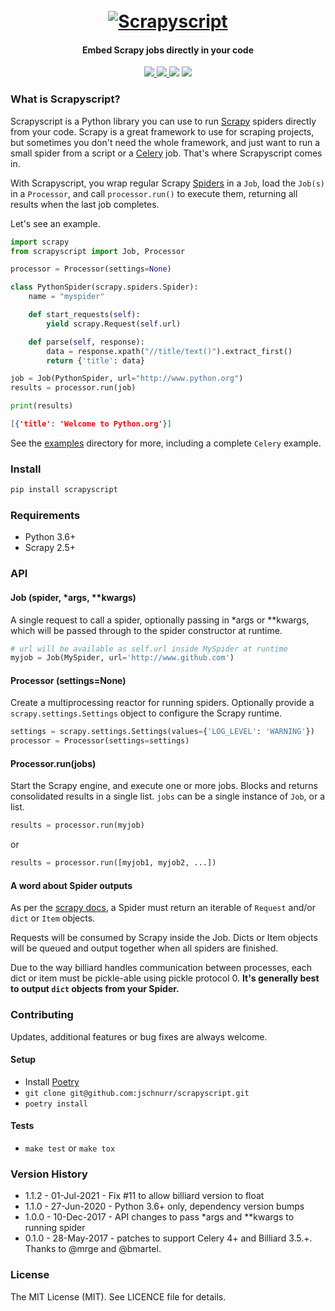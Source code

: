 <h1 align="center">
  <br>
  <a href="https://github.com/jschnurr/scrapyscript"><img src="https://i.ibb.co/ww3bNZ3/scrapyscript.png" alt="Scrapyscript"></a>
  <br>
</h1>

<h4 align="center">Embed Scrapy jobs directly in your code</h4>

<p align="center">
  <a href="https://github.com/jschnurr/scrapyscript/releases">
    <img src="https://img.shields.io/github/release/jschnurr/scrapyscript.svg">
  </a>

  <a href="https://pypi.org/project/scrapyscript/">
    <img src="https://img.shields.io/pypi/v/scrapyscript.svg">
  </a>

  <img src="https://github.com/jschnurr/scrapyscript/workflows/Tests/badge.svg">
  
  <img src="https://img.shields.io/pypi/pyversions/scrapyscript.svg">
</p>

### What is Scrapyscript?

Scrapyscript is a Python library you can use to run [Scrapy](https://github.com/scrapy/scrapy) spiders directly from your code. Scrapy is a great framework to use for scraping projects, but sometimes you don't need the whole framework, and just want to run a small spider from a script or a [Celery](https://github.com/celery/celery) job. That's where Scrapyscript comes in.

With Scrapyscript, you wrap regular Scrapy [Spiders](https://docs.scrapy.org/en/latest/topics/spiders.html) in a `Job`, load the `Job(s)` in a `Processor`, and call `processor.run()` to execute them, returning all results when the last job completes.

Let's see an example.

```python
import scrapy
from scrapyscript import Job, Processor

processor = Processor(settings=None)

class PythonSpider(scrapy.spiders.Spider):
    name = "myspider"

    def start_requests(self):
        yield scrapy.Request(self.url)

    def parse(self, response):
        data = response.xpath("//title/text()").extract_first()
        return {'title': data}

job = Job(PythonSpider, url="http://www.python.org")
results = processor.run(job)

print(results)
```

```json
[{'title': 'Welcome to Python.org'}]
```
See the [examples](examples/) directory for more, including a complete `Celery` example.

### Install

```python
pip install scrapyscript
```

### Requirements

- Python 3.6+
- Scrapy 2.5+


### API

#### Job (spider, *args, **kwargs)
A single request to call a spider, optionally passing in *args or **kwargs, which will be passed through to the spider constructor at runtime.

```python
# url will be available as self.url inside MySpider at runtime
myjob = Job(MySpider, url='http://www.github.com')
```

#### Processor (settings=None)
Create a multiprocessing reactor for running spiders. Optionally provide a `scrapy.settings.Settings` object to configure the Scrapy runtime.

```python
settings = scrapy.settings.Settings(values={'LOG_LEVEL': 'WARNING'})
processor = Processor(settings=settings)
```

#### Processor.run(jobs)
Start the Scrapy engine, and execute one or more jobs.  Blocks and returns consolidated results in a single list.
`jobs` can be a single instance of `Job`, or a list.

```python
results = processor.run(myjob)
```

or

```python
results = processor.run([myjob1, myjob2, ...])
```

#### A word about Spider outputs
As per the [scrapy docs](https://doc.scrapy.org/en/latest/topics/spiders.html), a Spider
must return an iterable of `Request` and/or `dict` or `Item` objects.

Requests will be consumed by Scrapy inside the Job. Dicts or Item objects will be queued
and output together when all spiders are finished.

Due to the way billiard handles communication between processes, each dict or item must be
pickle-able using pickle protocol 0. **It's generally best to output `dict` objects from your Spider.**

### Contributing

Updates, additional features or bug fixes are always welcome.

#### Setup
- Install [Poetry](https://python-poetry.org/docs/#installation)
- `git clone git@github.com:jschnurr/scrapyscript.git`
- `poetry install`

#### Tests
- `make test` or `make tox`

### Version History

- 1.1.2 - 01-Jul-2021 - Fix #11 to allow billiard version to float
- 1.1.0 - 27-Jun-2020 - Python 3.6+ only, dependency version bumps
- 1.0.0 - 10-Dec-2017 - API changes to pass *args and **kwargs to running spider
- 0.1.0 - 28-May-2017 - patches to support Celery 4+ and Billiard 3.5.+. Thanks to @mrge and @bmartel.

### License

The MIT License (MIT). See LICENCE file for details.
